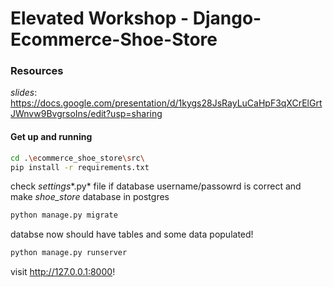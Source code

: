 # Elevated Workshop - Django-Ecommerce-Shoe-Store

### Resources

*slides*: https://docs.google.com/presentation/d/1kygs28JsRayLuCaHpF3qXCrElGrtJWnvw9BvgrsoIns/edit?usp=sharing

#### Get up and running
```sh
cd .\ecommerce_shoe_store\src\
pip install -r requirements.txt
```
check *settings**.py* file if database username/passowrd is correct and make *shoe_store* database in postgres
```sh
python manage.py migrate
```
databse now should have tables and some data populated!
```sh
python manage.py runserver
```
visit http://127.0.0.1:8000!

